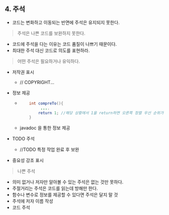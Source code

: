 ## 4. 주석

- 코드는 변화하고 이동되는 반면에 주석은 유지되지 못한다.

> 주석은 나쁜 코드를 보완하지 못한다.
- 코드에 주석을 다는 이유는 코드 품질이 나쁘기 때문이다.
- 최대한 주석 대신 코드로 의도를 표현하라.

> 어떤 주석은 필요하거나 유익하다.
- 저작권 표시
    + // COPYRIGHT...
- 정보 제공
    +  ```java
           int compreTo(){
                ....
               return 1; //해당 상황에서 1을 return하면 오른쪽 정렬 우선 순위가 높다.
           }   
       ```
    + javadoc 을 통한 정보 제공
       
- TODO 주석
    + //TODO 특정 작업 완료 후 보완

- 중요성 강조 표시

> 나쁜 주석

- 의미 없거나 저자만 알아볼 수 있는 주석은 없는 것만 못하다.
- 주절거리는 주석은 코드를 읽는데 방해만 한다.
- 함수나 변수로 정보를 제공할 수 있다면 주석은 달지 말 것
- 주석에 저자 이름 작성
- 코드 주석

